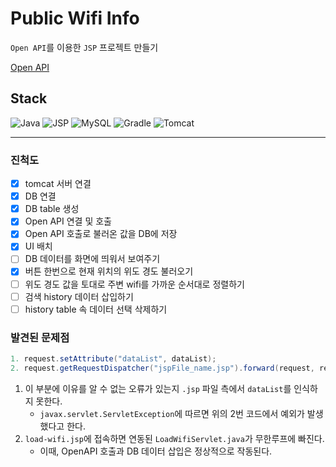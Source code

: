 # Public Wifi Info
`Open API`를 이용한 `JSP` 프로젝트 만들기

[Open API](https://data.seoul.go.kr/dataList/OA-20883/S/1/datasetView.do)

## Stack

![Java](https://img.shields.io/badge/Java-red)
![JSP](https://img.shields.io/badge/JSP-orange)
![MySQL](https://img.shields.io/badge/MySQL-blue)
![Gradle](https://img.shields.io/badge/Gradle-brightgreen)
![Tomcat](https://img.shields.io/badge/Tomcat-grey)


---

### 진척도

- [x] tomcat 서버 연결
- [x] DB 연결
- [x] DB table 생성
- [x] Open API 연결 및 호출
- [x] Open API 호출로 불러온 값을 DB에 저장
- [x] UI 배치
- [ ] DB 데이터를 화면에 띄워서 보여주기
- [x] 버튼 한번으로 현재 위치의 위도 경도 불러오기
- [ ] 위도 경도 값을 토대로 주변 wifi를 가까운 순서대로 정렬하기
- [ ] 검색 history 데이터 삽입하기
- [ ] history table 속 데이터 선택 삭제하기

### 발견된 문제점

``` java
1. request.setAttribute("dataList", dataList);
2. request.getRequestDispatcher("jspFile_name.jsp").forward(request, response);
```
1. 이 부분에 이유를 알 수 없는 오류가 있는지 `.jsp` 파일 측에서 `dataList`를 인식하지 못한다.
    - `javax.servlet.ServletException`에 따르면 위의 2번 코드에서 예외가 발생했다고 한다.
2. `load-wifi.jsp`에 접속하면 연동된 `LoadWifiServlet.java`가 무한루프에 빠진다.
   - 이때, OpenAPI 호출과 DB 데이터 삽입은 정상적으로 작동된다.

